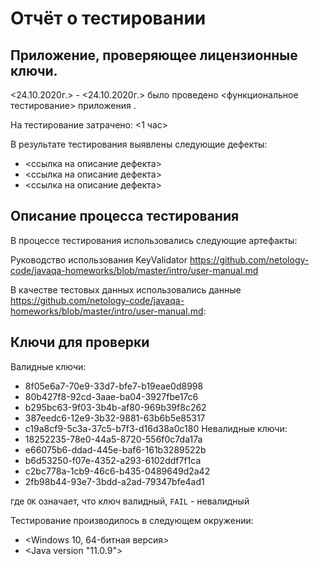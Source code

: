 # Отчёт о тестировании <KeyValidator>

## Приложение, проверяющее лицензионные ключи.

<24.10.2020г.> - <24.10.2020г.> было проведено <функциональное тестирование> приложения <KeyValidator>.

На тестирование затрачено: <1 час>

В результате тестирования выявлены следующие дефекты:
* <ссылка на описание дефекта>
* <ссылка на описание дефекта>
* <ссылка на описание дефекта>

## Описание процесса тестирования

В процессе тестирования использовались следующие артефакты:

Руководство использования KeyValidator https://github.com/netology-code/javaqa-homeworks/blob/master/intro/user-manual.md


В качестве тестовых данных использовались данные <https://github.com/netology-code/javaqa-homeworks/blob/master/intro/user-manual.md>:

## Ключи для проверки
Валидные ключи:
* 8f05e6a7-70e9-33d7-bfe7-b19eae0d8998
* 80b427f8-92cd-3aae-ba04-3927fbe17c6
* b295bc63-9f03-3b4b-af80-969b39f8c262
* 387eedc6-12e9-3b32-9881-63b6b5e85317
* c19a8cf9-5c3a-37c5-b7f3-d16d38a0c180
Невалидные ключи:
* 18252235-78e0-44a5-8720-556f0c7da17a
* e66075b6-ddad-445e-baf6-161b3289522b
* b6d53250-f07e-4352-a293-6102ddf7f1ca
* c2bc778a-1cb9-46c6-b435-0489649d2a42
* 2fb98b44-93e7-3bdd-a2ad-79347bfe4ad1
	
где `OK` означает, что ключ валидный, `FAIL` - невалидный

Тестирование производилось в следующем окружении:
* <Windows 10, 64-битная версия>
* <Java version "11.0.9">